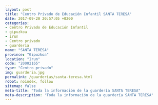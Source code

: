 ```yaml
---
layout: post
title: "Centro Privado de Educación Infantil SANTA TERESA"
date: 2017-09-20 20:57:05 +0200
categories:
- Centro Privado de Educación Infantil
- gipuzkoa
- irun
- Centro privado
- guarderia
name: "SANTA TERESA"
province: "Gipuzkoa"
location: "Irun"
code: "20002165"
type: "Centro privado"
img: guarderia.jpg
permalink: /guarderias/santa-teresa.html
robot: noindex, follow
sitemap: false
meta-title: "Toda la información de la guardería SANTA TERESA"
meta-description: "Toda la información de la guardería SANTA TERESA"
---
```

